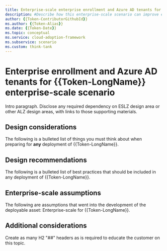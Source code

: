 ```yaml
---
title: Enterprise-scale enterprise enrollment and Azure AD tenants for {{Token-LongName}}
description: #Describe how this enterprise-scale scenario can improve enterprise enrollment and Azure AD tenants of {{Token-Name}}.
author: {{Token-ContributorGithubId}}
ms.author: {{Token-Alias}}
ms.date: {{Token-Date}}
ms.topic: conceptual
ms.service: cloud-adoption-framework
ms.subservice: scenario
ms.custom: think-tank
---
```


# Enterprise enrollment and Azure AD tenants for {{Token-LongName}} enterprise-scale scenario

Intro paragraph. Disclose any required dependency on ESLZ design area or other ALZ design areas, with links to those supporting materials.

## Design considerations

The following is a bulleted list of things you must think about when preparing for **any** deployment of {{Token-LongName}}.

## Design recommendations

The following is a bulleted list of best practices that should be included in any deployment of {{Token-LongName}}.

## Enterprise-scale assumptions

The following are assumptions that went into the development of the deployable asset: Enterprise-scale for {{Token-LongName}}.

## Additional considerations

Create as many H2 "##" headers as is required to educate the customer on this topic.
